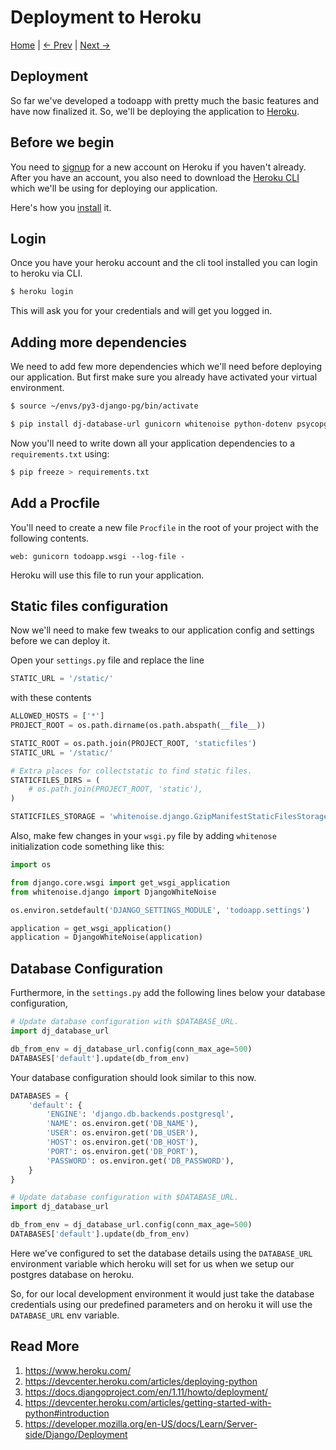 Deployment to Heroku
=====================
[Home](https://github.com/kabirbaidhya/learn-python-django-web) | [← Prev](https://github.com/kabirbaidhya/learn-python-django-web/blob/master/units/django/11/rest-api.md) | [Next →]()

## Deployment
So far we've developed a todoapp with pretty much the basic features and have now finalized it. So, we'll be deploying the application to [Heroku](https://dashboard.heroku.com/apps).

## Before we begin
You need to [signup](https://signup.heroku.com/?c=70130000001x9jEAAQ) for a new account on Heroku if you haven't already. After you have an account, you also need to download the [Heroku CLI](https://devcenter.heroku.com/articles/heroku-cli) which we'll be using for deploying our application.

Here's how you [install](https://devcenter.heroku.com/articles/heroku-cli#download-and-install) it.

## Login
Once you have your heroku account and the cli tool installed you can login to heroku via CLI.
```bash
$ heroku login
```

This will ask you for your credentials and will get you logged in.

## Adding more dependencies
We need to add few more dependencies which we'll need before deploying our application. But first make sure you already have activated your virtual environment.
```bash
$ source ~/envs/py3-django-pg/bin/activate
```

```bash
$ pip install dj-database-url gunicorn whitenoise python-dotenv psycopg2
```

Now you'll need to write down all your application dependencies to a `requirements.txt` using:
```bash
$ pip freeze > requirements.txt
```

## Add a Procfile
You'll need to create a new file `Procfile` in the root of your project with the following contents.
```
web: gunicorn todoapp.wsgi --log-file -
```

Heroku will use this file to run your application.

## Static files configuration

Now we'll need to make few tweaks to our application config and settings before we can deploy it.

Open your `settings.py` file and replace the line 
```python
STATIC_URL = '/static/'
```
with these contents
```python
ALLOWED_HOSTS = ['*']
PROJECT_ROOT = os.path.dirname(os.path.abspath(__file__))

STATIC_ROOT = os.path.join(PROJECT_ROOT, 'staticfiles')
STATIC_URL = '/static/'

# Extra places for collectstatic to find static files.
STATICFILES_DIRS = (
    # os.path.join(PROJECT_ROOT, 'static'),
)

STATICFILES_STORAGE = 'whitenoise.django.GzipManifestStaticFilesStorage'
```

Also, make few changes in your `wsgi.py` file by adding `whitenose` initialization code something like this:

```python
import os

from django.core.wsgi import get_wsgi_application
from whitenoise.django import DjangoWhiteNoise

os.environ.setdefault('DJANGO_SETTINGS_MODULE', 'todoapp.settings')

application = get_wsgi_application()
application = DjangoWhiteNoise(application)
```

## Database Configuration
Furthermore, in the `settings.py` add the following lines below your database configuration,
```python
# Update database configuration with $DATABASE_URL.
import dj_database_url

db_from_env = dj_database_url.config(conn_max_age=500)
DATABASES['default'].update(db_from_env)
```

Your database configuration should look similar to this now.
```python
DATABASES = {
    'default': {
        'ENGINE': 'django.db.backends.postgresql',
        'NAME': os.environ.get('DB_NAME'),
        'USER': os.environ.get('DB_USER'),
        'HOST': os.environ.get('DB_HOST'),
        'PORT': os.environ.get('DB_PORT'),
        'PASSWORD': os.environ.get('DB_PASSWORD'),
    }
}

# Update database configuration with $DATABASE_URL.
import dj_database_url

db_from_env = dj_database_url.config(conn_max_age=500)
DATABASES['default'].update(db_from_env)
```

Here we've configured to set the database details using the `DATABASE_URL` environment variable which heroku will set for us when we setup our postgres database on heroku.

So, for our local development environment it would just take the database credentials using our predefined parameters and on heroku it will use the `DATABASE_URL` env variable.

## Read More

 1. https://www.heroku.com/
 2. https://devcenter.heroku.com/articles/deploying-python
 3. https://docs.djangoproject.com/en/1.11/howto/deployment/
 4. https://devcenter.heroku.com/articles/getting-started-with-python#introduction
 5. https://developer.mozilla.org/en-US/docs/Learn/Server-side/Django/Deployment
